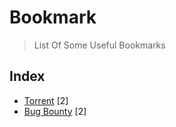# Bookmark
> List Of Some Useful Bookmarks 

## Index
- [Torrent](https://github.com/RakeshKengale/Bookmark/blob/master/Torrent) [2]
- [Bug Bounty](https://github.com/RakeshKengale/Bookmark/blob/master/BugBounty) [2]
